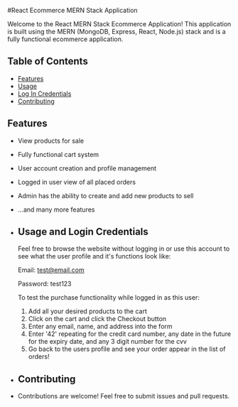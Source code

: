 #React Ecommerce MERN Stack Application

Welcome to the React MERN Stack Ecommerce Application! This application is built using the MERN (MongoDB, Express, React, Node.js) stack and is a fully functional ecommerce application.

## Table of Contents

- [Features](#features)
- [Usage](#usage-and-login-credentials)
- [Log In Credentials](#log-in-credentials)
- [Contributing](#contributing)

## Features

- View products for sale
- Fully functional cart system
- User account creation and profile management
- Logged in user view of all placed orders
- Admin has the ability to create and add new products to sell
- ...and many more features

- ## Usage and Login Credentials

  Feel free to browse the website without logging in or use this account to see what the user profile and it's functions look like:

  Email: test@email.com

  Password: test123

  To test the purchase functionality while logged in as this user:
    1. Add all your desired products to the cart
    2. Click on the cart and click the Checkout button
    3. Enter any email, name, and address into the form
    4. Enter '42' repeating for the credit card number, any date in the future for the expiry date, and any 3 digit number for the cvv
    5. Go back to the users profile and see your order appear in the list of orders!

 - ## Contributing
 - Contributions are welcome! Feel free to submit issues and pull requests.
